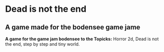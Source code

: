 # Dead is not the end
## A game made for the bodensee game jame

**A game for the game jam bodensee to the Topicks:**
Horror 2d, Dead is not the end, step by step and tiny world.

